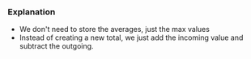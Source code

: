 ### Explanation

- We don't need to store the averages, just the max values
- Instead of creating a new total, we just add the incoming value and subtract the outgoing.

